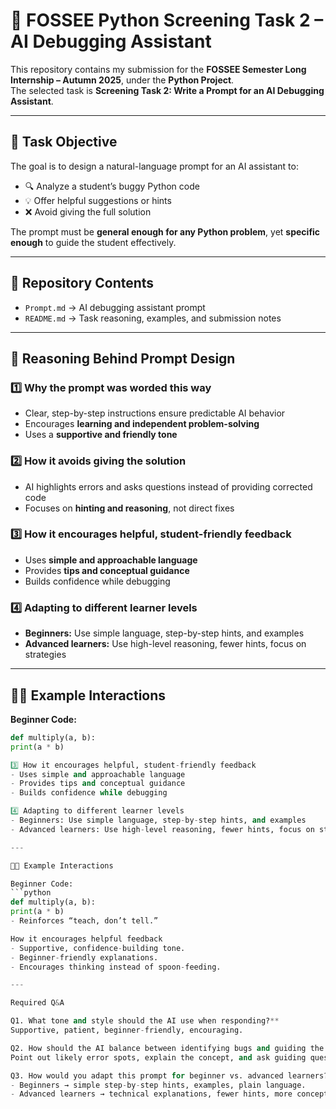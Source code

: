 # 🚀 FOSSEE Python Screening Task 2 – AI Debugging Assistant

This repository contains my submission for the **FOSSEE Semester Long Internship – Autumn 2025**, under the **Python Project**.  
The selected task is **Screening Task 2: Write a Prompt for an AI Debugging Assistant**.

---

## 🎯 Task Objective
The goal is to design a natural-language prompt for an AI assistant to:  
- 🔍 Analyze a student’s buggy Python code  
- 💡 Offer helpful suggestions or hints  
- ❌ Avoid giving the full solution  

The prompt must be **general enough for any Python problem**, yet **specific enough** to guide the student effectively.

---

## 📂 Repository Contents
- `Prompt.md` → AI debugging assistant prompt  
- `README.md` → Task reasoning, examples, and submission notes  

---

## 🧠 Reasoning Behind Prompt Design

### 1️⃣ Why the prompt was worded this way
- Clear, step-by-step instructions ensure predictable AI behavior  
- Encourages **learning and independent problem-solving**  
- Uses a **supportive and friendly tone**  

### 2️⃣ How it avoids giving the solution
- AI highlights errors and asks questions instead of providing corrected code  
- Focuses on **hinting and reasoning**, not direct fixes  

### 3️⃣ How it encourages helpful, student-friendly feedback
- Uses **simple and approachable language**  
- Provides **tips and conceptual guidance**  
- Builds confidence while debugging  

### 4️⃣ Adapting to different learner levels
- **Beginners:** Use simple language, step-by-step hints, and examples  
- **Advanced learners:** Use high-level reasoning, fewer hints, focus on strategies  

---

## 🧑‍🏫 Example Interactions

**Beginner Code:**
```python
def multiply(a, b):
print(a * b)

3️⃣ How it encourages helpful, student-friendly feedback
- Uses simple and approachable language
- Provides tips and conceptual guidance
- Builds confidence while debugging  

4️⃣ Adapting to different learner levels
- Beginners: Use simple language, step-by-step hints, and examples  
- Advanced learners: Use high-level reasoning, fewer hints, focus on strategies  

---

🧑‍🏫 Example Interactions

Beginner Code:
```python
def multiply(a, b):
print(a * b)
- Reinforces “teach, don’t tell.”

How it encourages helpful feedback
- Supportive, confidence-building tone.
- Beginner-friendly explanations.
- Encourages thinking instead of spoon-feeding.

---

Required Q&A

Q1. What tone and style should the AI use when responding?**  
Supportive, patient, beginner-friendly, encouraging.  

Q2. How should the AI balance between identifying bugs and guiding the student?**  
Point out likely error spots, explain the concept, and ask guiding questions instead of giving final code.  

Q3. How would you adapt this prompt for beginner vs. advanced learners?**  
- Beginners → simple step-by-step hints, examples, plain language.  
- Advanced learners → technical explanations, fewer hints, more conceptual questions.  
